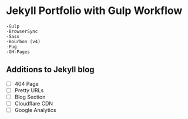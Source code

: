 # Jekyll Portfolio with Gulp Workflow

	-Gulp 
	-BrowserSync 
	-Sass 
	-Bourbon (v4)
	-Pug 
	-GH-Pages 

## Additions to Jekyll blog

- [ ] 404 Page
- [ ] Pretty URLs
- [ ] Blog Section
- [ ] Cloudflare CDN
- [ ] Google Analytics